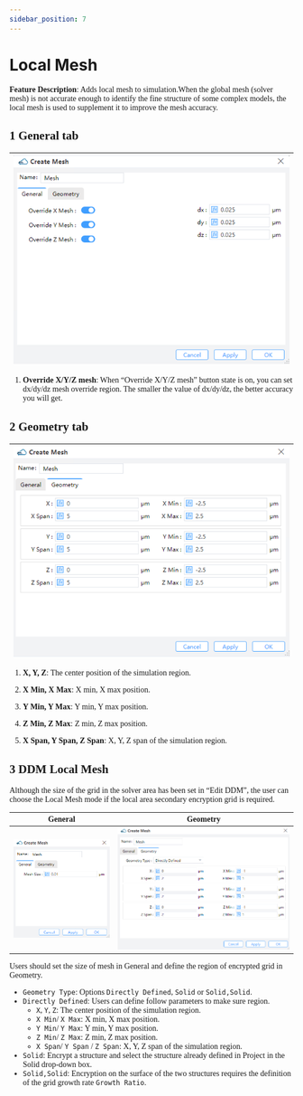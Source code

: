 ```yaml
---
sidebar_position: 7
---
```

# Local Mesh

<div class="text-justify">

<font face = "Calibri">

**Feature Description**:  Adds local mesh to simulation.When the global mesh (solver mesh) is not accurate enough to identify the fine structure of some complex models, the local mesh is used to supplement it to improve the mesh accuracy.


## 1 General tab

|![](../../../static/img/tutorial/simulation/mesh/mesh.png)|
| :------------------------------------------------------------: |

1) **Override X/Y/Z mesh**: When “Override X/Y/Z mesh” button state is on, you can set dx/dy/dz mesh override region. The smaller the value of dx/dy/dz, the better accuracy you will get.

## 2 Geometry tab

|![](../../../static/img/tutorial/simulation/mesh/meshg.png)|
| :------------------------------------------------------------: |

1) **X, Y, Z**: The center position of the simulation region.

2) **X Min, X Max**: X min, X max position.

3) **Y Min, Y Max**: Y min, Y max position.

4) **Z Min, Z Max**: Z min, Z max position.

5) **X Span, Y Span, Z Span**: X, Y, Z span of the simulation region.

## 3 DDM Local Mesh

Although the size of the grid in the solver area has been set in “Edit DDM”, the user can choose the Local Mesh mode if the local area secondary encryption grid is required.

|                              General                         |                   Geometry                          |
|:------------------------------------------------------------:|:---------------------------------------------------:|
|![](../../../static/img/tutorial/simulation/mesh/Localmesh_1.png)|![](../../../static/img/tutorial/simulation/mesh/Localmesh_2.png)|

Users should set the size of mesh in General and define the region of encrypted grid in Geometry.
- `Geometry Type`: Options `Directly Defined`, `Solid` or `Solid,Solid`.
- `Directly Defined`: Users can define follow parameters to make sure region.
  - `X`, `Y`, `Z`: The center position of the simulation region.
  - `X Min`/ `X Max`: X min, X max position.
  - `Y Min`/ `Y Max`: Y min, Y max position.
  - `Z Min`/ `Z Max`: Z min, Z max position.
  - `X Span`/ `Y Span` / `Z Span`: X, Y, Z span of the simulation region.
- `Solid`:
Encrypt a structure and select the structure already defined in Project in the Solid drop-down box.
- `Solid,Solid`:
Encryption on the surface of the two structures requires the definition of the grid growth rate `Growth Ratio`.

</font>

</div>